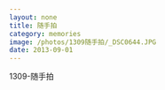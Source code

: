 ```yaml
---
layout: none
title: 随手拍
category: memories
image: /photos/1309随手拍/_DSC0644.JPG
date: 2013-09-01
---
```

1309-随手拍